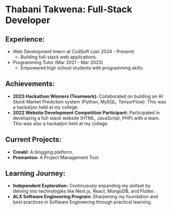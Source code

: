 #  Thabani Takwena: Full-Stack Developer

## Experience:

* Web Development Intern at CodSoft (Jan 2024 - Present)
    * Building full-stack web applications.
* Programming Tutor (Mar 2021 - Mar 2023)
    * Empowered high school students with programming skills.

## Achievements:

* **2023 Hackathon Winners (Teamwork):** Collaborated on building an AI Stock Market Prediction system (Python, MySQL, TensorFlow). This was a hackatjon held at my college.
* **2022 Website Development Competition Participant:** Participated in developing a full-stack website (HTML, JavaScript, PHP) with a team. This was also a hackatjon held at my college.

## Current Projects:

* **Creabl:** A blogging platform.
* **Promantoo:** A Project Management Tool.

## Learning Journey:

* **Independent Exploration:** Continuously expanding my skillset by delving into technologies like Next.js, React, MongoDB, and Flutter.
* **ALX Software Engineering Program:** Sharpening my foundation and best practices in Software Engineering through practical learning.
